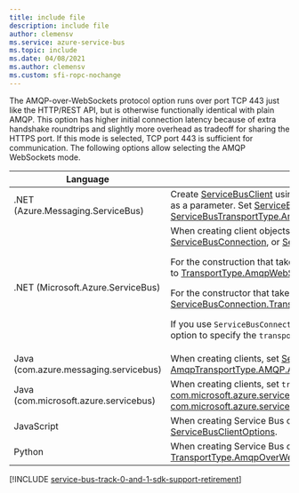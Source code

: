```yaml
---
title: include file
description: include file
author: clemensv
ms.service: azure-service-bus
ms.topic: include
ms.date: 04/08/2021
ms.author: clemensv
ms.custom: sfi-ropc-nochange
---
```


The AMQP-over-WebSockets protocol option runs over port TCP 443 just like the HTTP/REST API, but is otherwise functionally identical with plain AMQP. This option has higher initial connection latency because of extra handshake roundtrips and slightly more overhead as tradeoff for sharing the HTTPS port. If this mode is selected, TCP port 443 is sufficient for communication. The following options allow selecting the AMQP WebSockets mode. 

| Language | Option   |
| -------- | ----- |
| .NET (Azure.Messaging.ServiceBus)    | Create [ServiceBusClient](/dotnet/api/azure.messaging.servicebus.servicebusclient.-ctor) using a constructor that takes [ServiceBusClientOptions](/dotnet/api/azure.messaging.servicebus.servicebusclientoptions) as a parameter. Set [ServiceBusClientOptions.TransportType](/dotnet/api/azure.messaging.servicebus.servicebusclientoptions.transporttype) to [ServiceBusTransportType.AmqpWebSockets](/dotnet/api/azure.messaging.servicebus.servicebustransporttype) |
| .NET (Microsoft.Azure.ServiceBus)    | When creating client objects, use constructors that take [TransportType](/dotnet/api/microsoft.azure.servicebus.transporttype), [ServiceBusConnection](/dotnet/api/microsoft.azure.servicebus.servicebusconnection), or [ServiceBusConnectionStringBuilder](/dotnet/api/microsoft.azure.servicebus.servicebusconnectionstringbuilder) as parameters. <p>For the construction that takes `transportType` as a parameter, set the parameter to [TransportType.AmqpWebSockets](/dotnet/api/microsoft.azure.servicebus.transporttype).</p> <p>For the constructor that takes `ServiceBusConnection` as a parameter, set the [ServiceBusConnection.TransportType](/dotnet/api/microsoft.azure.servicebus.servicebusconnection.transporttype) to [TransportType.AmqpWebSockets](/dotnet/api/microsoft.azure.servicebus.transporttype).</p> <p>If you use `ServiceBusConnectionStringBuilder`, use constructors that give you an option to specify the `transportType`.</p> |
| Java (com.azure.messaging.servicebus)     | When creating clients, set [ServiceBusClientBuilder.transportType](/java/api/com.azure.messaging.servicebus.servicebusclientbuilder.transporttype) to [AmqpTransportType.AMQP.AMQP_WEB_SOCKETS](/java/api/com.azure.core.amqp.amqptransporttype) |
| Java (com.microsoft.azure.servicebus)    | When creating clients, set `transportType` in [com.microsoft.azure.servicebus.ClientSettings](/java/api/com.microsoft.azure.servicebus.clientsettings.clientsettings#com_microsoft_azure_servicebus_ClientSettings_ClientSettings_com_microsoft_azure_servicebus_security_TokenProvider_com_microsoft_azure_servicebus_primitives_RetryPolicy_java_time_Duration_com_microsoft_azure_servicebus_primitives_TransportType_)  to [com.microsoft.azure.servicebus.primitives.TransportType.AMQP_WEB_SOCKETS](/java/api/com.microsoft.azure.servicebus.primitives.transporttype) |
| JavaScript  | When creating Service Bus client objects, use the `webSocketOptions` property in [ServiceBusClientOptions](/javascript/api/@azure/service-bus/servicebusclientoptions). |
| Python | When creating Service Bus clients, set [ServiceBusClient.transport_type](/python/api/azure-servicebus/azure.servicebus.servicebusclient) to [TransportType.AmqpOverWebSocket](/python/api/azure-servicebus/azure.servicebus.transporttype) |

[!INCLUDE [service-bus-track-0-and-1-sdk-support-retirement](../../../includes/service-bus-track-0-and-1-sdk-support-retirement.md)]
